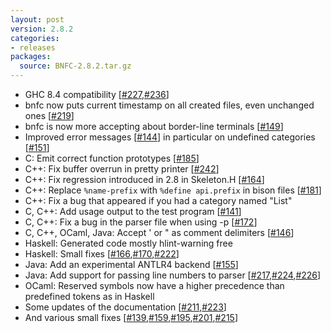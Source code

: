 ```yaml
---
layout: post
version: 2.8.2
categories:
- releases
packages:
  source: BNFC-2.8.2.tar.gz
---
```

* GHC 8.4 compatibility [[#227](https://github.com/BNFC/bnfc/issues/227),[#236](https://github.com/BNFC/bnfc/issues/236)]
* bnfc now puts current timestamp on all created files, even unchanged ones [[#219](https://github.com/BNFC/bnfc/issues/219)]
* bnfc is now more accepting about border-line terminals [[#149](https://github.com/BNFC/bnfc/issues/149)]
* Improved error messages [[#144](https://github.com/BNFC/bnfc/issues/144)] in particular on undefined categories [[#151](https://github.com/BNFC/bnfc/issues/151)]
* C: Emit correct function prototypes [[#185](https://github.com/BNFC/bnfc/issues/185)]
* C++: Fix buffer overrun in pretty printer [[#242](https://github.com/BNFC/bnfc/issues/242)]
* C++: Fix regression introduced in 2.8 in Skeleton.H [[#164](https://github.com/BNFC/bnfc/issues/164)]
* C++: Replace `%name-prefix` with `%define api.prefix` in bison files [[#181](https://github.com/BNFC/bnfc/issues/181)]
* C++: Fix a bug that appeared if you had a category named "List"
* C, C++: Add usage output to the test program [[#141](https://github.com/BNFC/bnfc/issues/141)]
* C, C++: Fix a bug in the parser file when using -p [[#172](https://github.com/BNFC/bnfc/issues/172)]
* C, C++, OCaml, Java: Accept ' or " as comment delimiters [[#146](https://github.com/BNFC/bnfc/issues/146)]
* Haskell: Generated code mostly hlint-warning free
* Haskell: Small fixes [[#166](https://github.com/BNFC/bnfc/issues/166),[#170](https://github.com/BNFC/bnfc/issues/170),[#222](https://github.com/BNFC/bnfc/issues/222)]
* Java: Add an experimental ANTLR4 backend [[#155](https://github.com/BNFC/bnfc/issues/155)]
* Java: Add support for passing line numbers to parser [[#217](https://github.com/BNFC/bnfc/issues/217),[#224](https://github.com/BNFC/bnfc/issues/224),[#226](https://github.com/BNFC/bnfc/issues/226)]
* OCaml: Reserved symbols now have a higher precedence than predefined
  tokens as in Haskell
* Some updates of the documentation [[#211](https://github.com/BNFC/bnfc/issues/211),[#223](https://github.com/BNFC/bnfc/issues/223)]
* And various small fixes [[#139](https://github.com/BNFC/bnfc/issues/139),[#159](https://github.com/BNFC/bnfc/issues/159),[#195](https://github.com/BNFC/bnfc/issues/195),[#201](https://github.com/BNFC/bnfc/issues/201),[#215](https://github.com/BNFC/bnfc/issues/215)]
